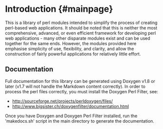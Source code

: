 Introduction                                                        {#mainpage}
============

This is a library of perl modules intended to simplify the process of creating
perl-based web applications. It should be noted that this is neither the most
comprehensive, advanced, or even efficient framework for developing perl web
applications - many other disparate modules exist and can be used together for
the same ends. However, the modules provided here emphasise simplicity of use,
flexibility, and clarity, and allow the construction of fairly powerful
applications for relatively little effort.

Documentation
-------------

Full documentation for this library can be generated using Doxygen v1.8 or
later (v1.7 will not handle the Markdown content correctly). In order to
process the perl files correctly, you must install the Doxygen Perl Filter,
see:

* <http://sourceforge.net/projects/perldoxygen/files/>
* <http://www.bigsister.ch/doxygenfilter/documentation.html>

Once you have Doxygen and Doxygen Perl Filter installed, run the 'makedocs.sh'
script in the main directory to generate the documentation.
